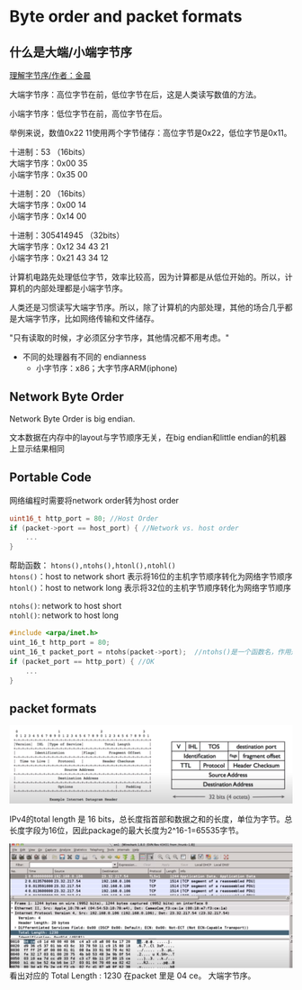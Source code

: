 #  Byte order and packet formats

## 什么是大端/小端字节序
[理解字节序/作者：金晨](https://zhuanlan.zhihu.com/p/24487561?utm_source=qq&utm_medium=social&utm_oi=778991333737009152)


大端字节序：高位字节在前，低位字节在后，这是人类读写数值的方法。

小端字节序：低位字节在前，高位字节在后。

举例来说，数值0x22 11使用两个字节储存：高位字节是0x22，低位字节是0x11。

十进制：53 （16bits）   
大端字节序：0x00 35  
小端字节序：0x35 00


十进制：20 （16bits）   
大端字节序：0x00 14   
小端字节序：0x14 00

十进制：305414945 （32bits）  
大端字节序：0x12 34 43 21  
小端字节序：0x21 43 34 12  


计算机电路先处理低位字节，效率比较高，因为计算都是从低位开始的。所以，计算机的内部处理都是小端字节序。


人类还是习惯读写大端字节序。所以，除了计算机的内部处理，其他的场合几乎都是大端字节序，比如网络传输和文件储存。

"只有读取的时候，才必须区分字节序，其他情况都不用考虑。"

- 不同的处理器有不同的 endianness
  - 小字节序：x86；大字节序ARM(iphone)
  

## Network Byte Order

Network Byte Order is big endian.


文本数据在内存中的layout与字节顺序无关，在big endian和little endian的机器上显示结果相同

## Portable Code

网络编程时需要将network order转为host order

```c
uint16_t http_port = 80; //Host Order
if (packet->port == host_port) { //Network vs. host order
    ...
}
```
帮助函数：
```htons(),ntohs(),htonl(),ntohl()```  
```htons()```：host to network short 表示将16位的主机字节顺序转化为网络字节顺序  
```htonl()```：host to network long 表示将32位的主机字节顺序转化为网络字节顺序

```ntohs()```: network to host short  
```ntohl()```: network to host long  

```c
#include <arpa/inet.h>
uint_16_t http_port = 80;
uint_16_t packet_port = ntohs(packet->port);  //ntohs()是一个函数名，作用是将一个16位数由网络字节顺序转换为主机字节顺序
if (packet_port == http_port) { //OK
    ...
}
```

## packet formats

![packet_format](imgs/packet_format.png)

IPv4的total length 是 16 bits，总长度指首部和数据之和的长度，单位为字节。总长度字段为16位，因此package的最大长度为2^16-1=65535字节。

![packet_format](imgs/packet_format_wirehark.png)
看出对应的 Total Length : 1230
在packet 里是 04 ce。
大端字节序。
